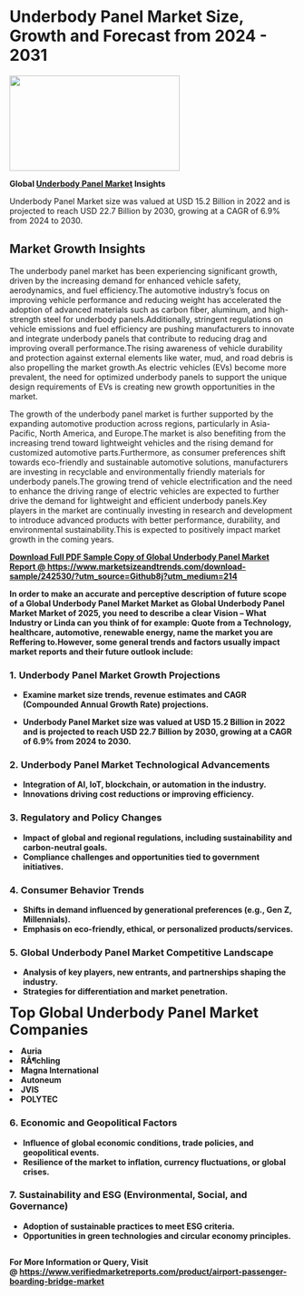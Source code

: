 <H1>Underbody Panel Market Size, Growth and Forecast from 2024 - 2031</H1><img class="aligncenter size-medium wp-image-584254" src="https://thirdeyenews.in/wp-content/uploads/2024/09/Global-Market-Research-300x168.jpeg" alt="" width="300" height="168" /><p><strong>Global&nbsp;<a href="https://www.marketsizeandtrends.com/download-sample/242530/?utm_source=Github8j?utm_medium=214">Underbody Panel Market</a> Insights</strong></p><p>Underbody Panel Market size was valued at USD 15.2 Billion in 2022 and is projected to reach USD 22.7 Billion by 2030, growing at a CAGR of 6.9% from 2024 to 2030.</p><p><h2>Market Growth Insights</h2> <p>The underbody panel market has been experiencing significant growth, driven by the increasing demand for enhanced vehicle safety, aerodynamics, and fuel efficiency.The automotive industry’s focus on improving vehicle performance and reducing weight has accelerated the adoption of advanced materials such as carbon fiber, aluminum, and high-strength steel for underbody panels.Additionally, stringent regulations on vehicle emissions and fuel efficiency are pushing manufacturers to innovate and integrate underbody panels that contribute to reducing drag and improving overall performance.The rising awareness of vehicle durability and protection against external elements like water, mud, and road debris is also propelling the market growth.As electric vehicles (EVs) become more prevalent, the need for optimized underbody panels to support the unique design requirements of EVs is creating new growth opportunities in the market.</p> <p><strong><a href="#"></a></strong></p> <p>The growth of the underbody panel market is further supported by the expanding automotive production across regions, particularly in Asia-Pacific, North America, and Europe.The market is also benefiting from the increasing trend toward lightweight vehicles and the rising demand for customized automotive parts.Furthermore, as consumer preferences shift towards eco-friendly and sustainable automotive solutions, manufacturers are investing in recyclable and environmentally friendly materials for underbody panels.The growing trend of vehicle electrification and the need to enhance the driving range of electric vehicles are expected to further drive the demand for lightweight and efficient underbody panels.Key players in the market are continually investing in research and development to introduce advanced products with better performance, durability, and environmental sustainability.This is expected to positively impact market growth in the coming years.</p> <p><strong><a href="#"></p><p><span class=""><strong>Download Full PDF Sample Copy of Global Underbody Panel Market Report</strong> @ <a href="https://www.marketsizeandtrends.com/download-sample/242530/?utm_source=Github8j?utm_medium=214" target="_blank">https://www.marketsizeandtrends.com/download-sample/242530/?utm_source=Github8j?utm_medium=214</a></span></p><p>In order to make an accurate and perceptive description of future scope of a Global&nbsp;Underbody Panel Market Market as Global&nbsp;Underbody Panel Market Market of 2025, you need to describe a clear Vision &ndash; What Industry or Linda can you think of for example: Quote from a Technology, healthcare, automotive, renewable energy, name the market you are Reffering to.However, some general trends and factors usually impact market reports and their future outlook include:</p><h3>1.&nbsp;<strong>Underbody Panel Market Growth Projections</strong></h3><ul><li>Examine market size trends, revenue estimates and CAGR (Compounded Annual Growth Rate) projections.</li><li><p>Underbody Panel Market size was valued at USD 15.2 Billion in 2022 and is projected to reach USD 22.7 Billion by 2030, growing at a CAGR of 6.9% from 2024 to 2030.</p></li></ul><h3>2.&nbsp;<strong>Underbody Panel Market Technological Advancements</strong></h3><ul><li>Integration of AI, IoT, blockchain, or automation in the industry.</li><li>Innovations driving cost reductions or improving efficiency.</li></ul><h3>3.&nbsp;<strong>Regulatory and Policy Changes</strong></h3><ul><li>Impact of global and regional regulations, including sustainability and carbon-neutral goals.</li><li>Compliance challenges and opportunities tied to government initiatives.</li></ul><h3>4.&nbsp;<strong>Consumer Behavior Trends</strong></h3><ul><li>Shifts in demand influenced by generational preferences (e.g., Gen Z, Millennials).</li><li>Emphasis on eco-friendly, ethical, or personalized products/services.</li></ul><h3>5.&nbsp;<strong>Global Underbody Panel Market Competitive Landscape</strong></h3><ul><li>Analysis of key players, new entrants, and partnerships shaping the industry.</li><li>Strategies for differentiation and market penetration.</li></ul><p data-pm-slice="1 1 []"><span style="color: inherit; font-family: inherit; font-size: 25px;">Top Global Underbody Panel Market Companies</span></p><div class="" data-test-id=""><p><li>Auria</li><li> RÃ¶chling</li><li> Magna International</li><li> Autoneum</li><li> JVIS</li><li> POLYTEC</li></p></div><h3>6.&nbsp;<strong>Economic and Geopolitical Factors</strong></h3><ul><li>Influence of global economic conditions, trade policies, and geopolitical events.</li><li>Resilience of the market to inflation, currency fluctuations, or global crises.</li></ul><h3>7.&nbsp;<strong>Sustainability and ESG (Environmental, Social, and Governance)</strong></h3><ul><li>Adoption of sustainable practices to meet ESG criteria.</li><li>Opportunities in green technologies and circular economy principles.</li></ul><h2><strong style="font-size: 14px;">For More Information or Query, Visit @&nbsp;</strong><a style="background-color: #ffffff; font-size: 14px;" href="https://www.marketsizeandtrends.com/report/underbody-panel-market/" target="_blank">https://www.verifiedmarketreports.com/product/airport-passenger-boarding-bridge-market</a></h2>